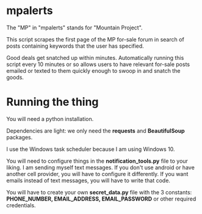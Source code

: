 # mpalerts
The "MP" in "mpalerts" stands for "Mountain Project".

This script scrapes the first page of the MP for-sale forum in search of posts containing keywords that the user has specified.

Good deals get snatched up within minutes. Automatically running this script every 10 minutes or so allows users to have relevant for-sale posts emailed or texted to them quickly enough to swoop in and snatch the goods.
# Running the thing
You will need a python installation.

Dependencies are light: we only need the **requests** and **BeautifulSoup** packages.

I use the Windows task scheduler because I am using Windows 10.

You will need to configure things in the **notification_tools.py** file to your liking. I am sending myself text messages. If you don't use android or have another cell provider, you will have to configure it differently. If you want emails instead of text messages, you will have to write that code.

You will have to create your own **secret_data.py** file with the 3 constants: **PHONE_NUMBER, EMAIL_ADDRESS, EMAIL_PASSWORD** or other required credentials.
